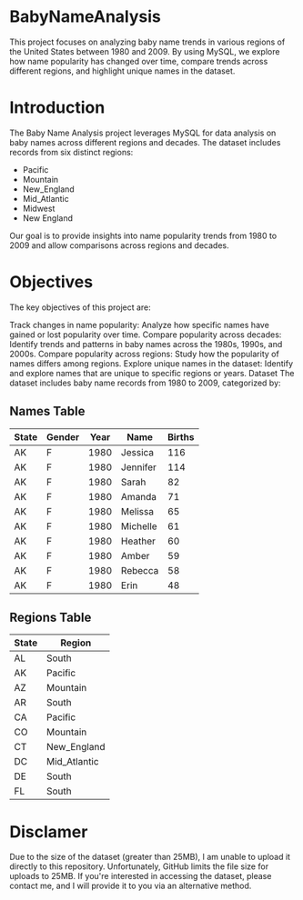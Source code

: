 # BabyNameAnalysis
This project focuses on analyzing baby name trends in various regions of the United States between 1980 and 2009. By using MySQL, we explore how name popularity has changed over time, compare trends across different regions, and highlight unique names in the dataset.

# Introduction
The Baby Name Analysis project leverages MySQL for data analysis on baby names across different regions and decades. The dataset includes records from six distinct regions:

- Pacific
- Mountain
- New_England
- Mid_Atlantic
- Midwest
- New England

Our goal is to provide insights into name popularity trends from 1980 to 2009 and allow comparisons across regions and decades.

# Objectives
The key objectives of this project are:

Track changes in name popularity: Analyze how specific names have gained or lost popularity over time.
Compare popularity across decades: Identify trends and patterns in baby names across the 1980s, 1990s, and 2000s.
Compare popularity across regions: Study how the popularity of names differs among regions.
Explore unique names in the dataset: Identify and explore names that are unique to specific regions or years.
Dataset
The dataset includes baby name records from 1980 to 2009, categorized by:

## Names Table
| State | Gender | Year | Name     | Births |
|-------|--------|------|----------|--------|
| AK    | F      | 1980 | Jessica  | 116    |
| AK    | F      | 1980 | Jennifer | 114    |
| AK    | F      | 1980 | Sarah    | 82     |
| AK    | F      | 1980 | Amanda   | 71     |
| AK    | F      | 1980 | Melissa  | 65     |
| AK    | F      | 1980 | Michelle | 61     |
| AK    | F      | 1980 | Heather  | 60     |
| AK    | F      | 1980 | Amber    | 59     |
| AK    | F      | 1980 | Rebecca  | 58     |
| AK    | F      | 1980 | Erin     | 48     |


## Regions Table

| State | Region       |
|-------|--------------|
| AL    | South        |
| AK    | Pacific      |
| AZ    | Mountain     |
| AR    | South        |
| CA    | Pacific      |
| CO    | Mountain     |
| CT    | New_England  |
| DC    | Mid_Atlantic |
| DE    | South        |
| FL    | South        |




# Disclamer
Due to the size of the dataset (greater than 25MB), I am unable to upload it directly to this repository. Unfortunately, GitHub limits the file size for uploads to 25MB. If you're interested in accessing the dataset, please contact me, and I will provide it to you via an alternative method.


